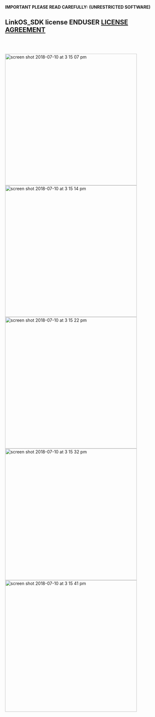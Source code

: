 **IMPORTANT PLEASE READ CAREFULLY:**
**(UNRESTRICTED SOFTWARE)** 
##  LinkOS_SDK license ENDUSER [LICENSE AGREEMENT](http://link-os.github.io/Zebra_SDK_EULA.pdf)
<br/>
<br/>

<p float="left">
<img width="432" height=”600” alt="screen shot 2018-07-10 at 3 15 07 pm" src="https://user-images.githubusercontent.com/41017424/42535144-3c404332-8454-11e8-81c0-30ba3229407e.png">
<img width="432" height=”600” alt="screen shot 2018-07-10 at 3 15 14 pm" src="https://user-images.githubusercontent.com/41017424/42535147-3d64a3a2-8454-11e8-847f-c0a642c737c7.png">
<img width="432" height=”600” alt="screen shot 2018-07-10 at 3 15 22 pm" src="https://user-images.githubusercontent.com/41017424/42535152-3e634e7a-8454-11e8-8d8a-89614fc7b8e5.png">
<img width="432" height=”600” alt="screen shot 2018-07-10 at 3 15 32 pm" src="https://user-images.githubusercontent.com/41017424/42535155-3f8c8366-8454-11e8-8df7-ad60e743cddc.png">
<img width="432" height=”600” alt="screen shot 2018-07-10 at 3 15 41 pm" src="https://user-images.githubusercontent.com/41017424/42535156-4060f4ca-8454-11e8-9c28-57f3a3ec98ca.png">

</p>
